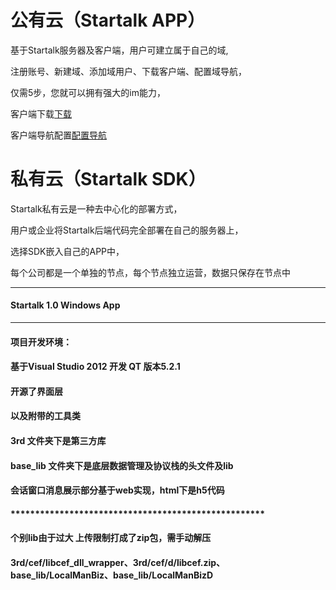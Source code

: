 

公有云（Startalk APP）
=====
基于Startalk服务器及客户端，用户可建立属于自己的域,

注册账号、新建域、添加域用户、下载客户端、配置域导航，

仅需5步，您就可以拥有强大的im能力，

客户端下载[下载](https://im.qunar.com/new/#/download)

客户端导航配置[配置导航](https://im.qunar.com/new/#/platform/access_guide/manage_nav?id=manage_nav_mb)

私有云（Startalk SDK）
=====
Startalk私有云是一种去中心化的部署方式，

用户或企业将Startalk后端代码完全部署在自己的服务器上，

选择SDK嵌入自己的APP中，

每个公司都是一个单独的节点，每个节点独立运营，数据只保存在节点中

--------------------------------------------------------------------------------

#### Startalk 1.0 Windows App

--------------------------------------------------------------------------------

#### **项目开发环境**：
#### 基于Visual Studio 2012 开发 QT 版本5.2.1
#### 开源了界面层
#### 以及附带的工具类
#### 3rd 文件夹下是第三方库
#### base_lib 文件夹下是底层数据管理及协议栈的头文件及lib
#### 会话窗口消息展示部分基于web实现，html下是h5代码 
#### **************************************************** 
#### 个别lib由于过大 上传限制打成了zip包，需手动解压
#### 3rd/cef/libcef_dll_wrapper、3rd/cef/d/libcef.zip、base_lib/LocalManBiz、base_lib/LocalManBizD
